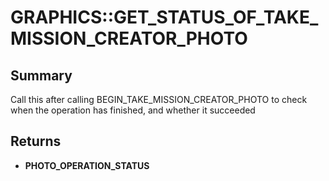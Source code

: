 # GRAPHICS::GET_STATUS_OF_TAKE_MISSION_CREATOR_PHOTO

## Summary
Call this after calling BEGIN_TAKE_MISSION_CREATOR_PHOTO to check when the operation has finished, and whether it succeeded

## Returns
* **PHOTO_OPERATION_STATUS**